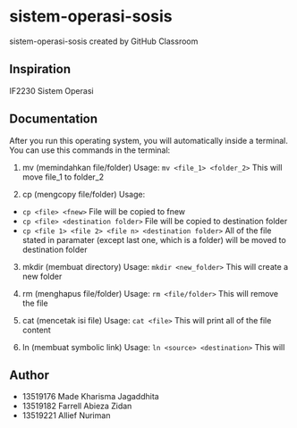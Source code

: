 # sistem-operasi-sosis
sistem-operasi-sosis created by GitHub Classroom

## Inspiration
IF2230 Sistem Operasi

## Documentation
After you run this operating system, you will automatically inside a terminal.
You can use this commands in the terminal:
1. mv (memindahkan file/folder)
Usage: ```mv <file_1> <folder_2>```
This will move file_1 to folder_2

2. cp (mengcopy file/folder)
Usage: 
* ```cp <file> <fnew>```
File will be copied to fnew
* ```cp <file> <destination folder>```
File will be copied to destination folder
* ```cp <file 1> <file 2> <file n> <destination folder>```
All of the file stated in paramater (except last one, which is a folder) will be moved to destination folder

3. mkdir (membuat directory)
Usage: ```mkdir <new_folder>```
This will create a new folder

4. rm (menghapus file/folder)
Usage: ```rm <file/folder>```
This will remove the file

5. cat (mencetak isi file)
Usage: ```cat <file>```
This will print all of the file content

6. ln (membuat symbolic link)
Usage: ```ln <source> <destination>```
This will

## Author
* 13519176 Made Kharisma Jagaddhita
* 13519182 Farrell Abieza Zidan
* 13519221 Allief Nuriman
